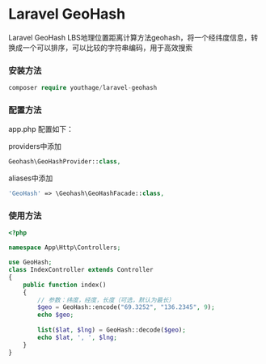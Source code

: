﻿# Laravel GeoHash

Laravel GeoHash LBS地理位置距离计算方法geohash，将一个经纬度信息，转换成一个可以排序，可以比较的字符串编码，用于高效搜索

### 安装方法 ###

```php
composer require youthage/laravel-geohash
```

### 配置方法 ###

app.php 配置如下：

providers中添加

```php
Geohash\GeoHashProvider::class,
```

aliases中添加

```php
'GeoHash' => \Geohash\GeoHashFacade::class,
```

### 使用方法 ###


```php
<?php

namespace App\Http\Controllers;

use GeoHash;
class IndexController extends Controller
{
    public function index()
    {
        // 参数：纬度，经度，长度（可选，默认为最长）
        $geo = GeoHash::encode("69.3252", "136.2345", 9);
        echo $geo;
        
        list($lat, $lng) = GeoHash::decode($geo);
        echo $lat, ', ', $lng;
    }
}

```

